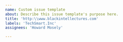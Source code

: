 ```yaml
---
name: Custom issue template
about: Describe this issue template's purpose here.
title: 'http:\\www.blackintellectures.com'
labels: 'TechSmart.Inc'
assignees: 'Howard Mosely'

---
```



